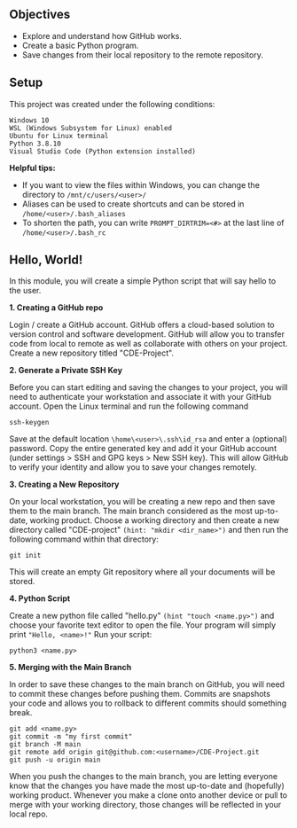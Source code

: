 ## Objectives

- Explore and understand how GitHub works.
- Create a basic Python program.
- Save changes from their local repository to the remote repository.

## Setup

This project was created under the following conditions:
```
Windows 10
WSL (Windows Subsystem for Linux) enabled
Ubuntu for Linux terminal
Python 3.8.10
Visual Studio Code (Python extension installed)
```

**Helpful tips:**

- If you want to view the files within Windows, you can change the directory to ```/mnt/c/users/<user>/```
- Aliases can be used to create shortcuts and can be stored in ```/home/<user>/.bash_aliases```
- To shorten the path, you can write ```PROMPT_DIRTRIM=<#>``` at the last line of ```/home/<user>/.bash_rc```

## Hello, World!

In this module, you will create a simple Python script that will say hello to the user.

**1. Creating a GitHub repo**

Login / create a GitHub account. GitHub offers a cloud-based solution to version control and software development. GitHub will allow you to transfer code from local to remote as well as collaborate with others on your project. Create a new repository titled "CDE-Project".

**2. Generate a Private SSH Key**

Before you can start editing and saving the changes to your project, you will need to authenticate your workstation and associate it with your GitHub account. Open the Linux terminal and run the following command
```
ssh-keygen
```
Save at the default location ```\home\<user>\.ssh\id_rsa``` and enter a (optional) password. Copy the entire generated key and add it your GitHub account (under settings > SSH and GPG keys > New SSH key). This will allow GitHub to verify your identity and allow you to save your changes remotely.

**3. Creating a New Repository**

On your local workstation, you will be creating a new repo and then save them to the main branch. The main branch considered as the most up-to-date, working product. Choose a working directory and then create a new directory called "CDE-project" ```(hint: "mkdir <dir_name>")``` and then run the following command within that directory:
```
git init
```
This will create an empty Git repository where all your documents will be stored. 

**4. Python Script**

Create a new python file called "hello.py" ```(hint "touch <name.py>")``` and choose your favorite text editor to open the file. Your program will simply print ```"Hello, <name>!"```
Run your script:
```
python3 <name.py>
```

**5. Merging with the Main Branch**

In order to save these changes to the main branch on GitHub, you will need to commit these changes before pushing them. Commits are snapshots your code and allows you to rollback to different commits should something break.
```
git add <name.py>
git commit -m "my first commit"
git branch -M main
git remote add origin git@github.com:<username>/CDE-Project.git
git push -u origin main
```
When you push the changes to the main branch, you are letting everyone know that the changes you have made the most up-to-date and (hopefully) working product. Whenever you make a clone onto another device or pull to merge with your working directory, those changes will be reflected in your local repo.
